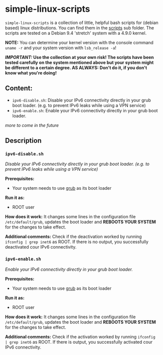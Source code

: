 # simple-linux-scripts

`simple-linux-scripts` is a collection of little, helpful bash scripts for (debian based) linux distributions.
You can find them in the [scripts](scripts) sub folder.
The scripts are tested on a Debian 9.4 'stretch' system with a 4.9.0 kernel.

**NOTE:** You can determine your kernel version with the console command `uname -r` and your system version with `lsb_release -a`!

**_IMPORTANT:_ Use the collection at your own risk! The scripts have been tested carefully on the system mentioned above but your system might be different to a certain degree. AS ALWAYS: Don't do it, if you don't know what you're doing!**


## Content:
* `ipv6-disable.sh`: Disable your IPv6 connectivity directly in your grub boot loader. (e.g. to prevent IPv6 leaks while using a VPN service)
* `ipv6-enable.sh`: Enable your IPv6 connectivity directly in your grub boot loader.

_more to come in the future_


## Description

### `ipv6-disable.sh`
_Disable your IPv6 connectivity directly in your grub boot loader. (e.g. to prevent IPv6 leaks while using a VPN service)_

**Prerequisites:**
* Your system needs to use [grub](https://wiki.debian.org/Grub) as its boot loader

**Run it as:**
* ROOT user

**How does it work:**
It changes some lines in the configuration file `/etc/default/grub`, updates the boot loader and **REBOOTS YOUR SYSTEM** for the changes to take effect.

**Additional comments:**
Check if the deactivation worked by running `ifconfig | grep inet6` as ROOT. If there is no output, you successfully deactivated cour IPv6 connectivity.


### `ipv6-enable.sh`
_Enable your IPv6 connectivity directly in your grub boot loader._

**Prerequisites:**
* Your system needs to use [grub](https://wiki.debian.org/Grub) as its boot loader

**Run it as:**
* ROOT user

**How does it work:**
It changes some lines in the configuration file `/etc/default/grub`, updates the boot loader and **REBOOTS YOUR SYSTEM** for the changes to take effect.

**Additional comments:**
Check if the activation worked by running `ifconfig | grep inet6` as ROOT. If there is output, you successfully activated cour IPv6 connectivity.
